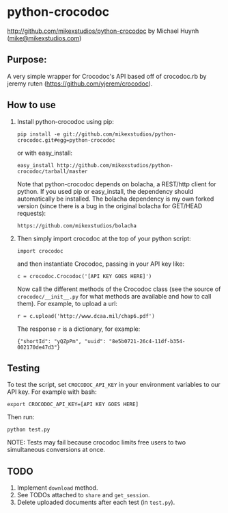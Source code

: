 python-crocodoc
===============
http://github.com/mikexstudios/python-crocodoc
by Michael Huynh (mike@mikexstudios.com)

Purpose:
-------

A very simple wrapper for Crocodoc's API based off of crocodoc.rb by
jeremy ruten (https://github.com/yjerem/crocodoc).


How to use
----------

1.  Install python-crocodoc using pip:

        pip install -e git://github.com/mikexstudios/python-crocodoc.git#egg=python-crocodoc
        
    or with easy_install:

        easy_install http://github.com/mikexstudios/python-crocodoc/tarball/master

    Note that python-crocodoc depends on bolacha, a REST/http client for
    python. If you used pip or easy_install, the dependency should automatically
    be installed. The bolacha dependency is my own forked version (since there
    is a bug in the original bolacha for GET/HEAD requests):

        https://github.com/mikexstudios/bolacha

2.  Then simply import crocodoc at the top of your python script:

        import crocodoc

    and then instantiate Crocodoc, passing in your API key like:

        c = crocodoc.Crocodoc('[API KEY GOES HERE]')

    Now call the different methods of the Crocodoc class (see the source
    of `crocodoc/__init__.py` for what methods are available and how to 
    call them). For example, to upload a url:

        r = c.upload('http://www.dcaa.mil/chap6.pdf')

    The response `r` is a dictionary, for example:

        {"shortId": "yQZpPm", "uuid": "8e5b0721-26c4-11df-b354-002170de47d3"}


Testing
-------

To test the script, set `CROCODOC_API_KEY` in your environment variables to 
our API key. For example with bash:

    export CROCODOC_API_KEY=[API KEY GOES HERE]

Then run:

    python test.py

NOTE: Tests may fail because crocodoc limits free users to two simultaneous
      conversions at once.


TODO
----

1.  Implement `download` method.
2.  See TODOs attached to `share` and `get_session`.
3.  Delete uploaded documents after each test (in `test.py`).
